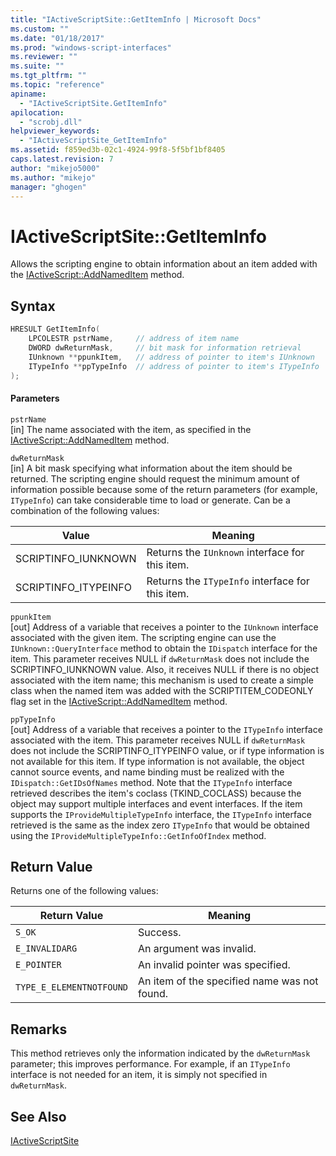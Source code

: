 ```yaml
---
title: "IActiveScriptSite::GetItemInfo | Microsoft Docs"
ms.custom: ""
ms.date: "01/18/2017"
ms.prod: "windows-script-interfaces"
ms.reviewer: ""
ms.suite: ""
ms.tgt_pltfrm: ""
ms.topic: "reference"
apiname: 
  - "IActiveScriptSite.GetItemInfo"
apilocation: 
  - "scrobj.dll"
helpviewer_keywords: 
  - "IActiveScriptSite_GetItemInfo"
ms.assetid: f859ed3b-02c1-4924-99f8-5f5bf1bf8405
caps.latest.revision: 7
author: "mikejo5000"
ms.author: "mikejo"
manager: "ghogen"
---
```

# IActiveScriptSite::GetItemInfo
Allows the scripting engine to obtain information about an item added with the [IActiveScript::AddNamedItem](../../winscript/reference/iactivescript-addnameditem.md) method.  
  
## Syntax  
  
```cpp
HRESULT GetItemInfo(  
    LPCOLESTR pstrName,     // address of item name  
    DWORD dwReturnMask,     // bit mask for information retrieval  
    IUnknown **ppunkItem,   // address of pointer to item's IUnknown  
    ITypeInfo **ppTypeInfo  // address of pointer to item's ITypeInfo  
);  
```  
  
#### Parameters  
 `pstrName`  
 [in] The name associated with the item, as specified in the [IActiveScript::AddNamedItem](../../winscript/reference/iactivescript-addnameditem.md) method.  
  
 `dwReturnMask`  
 [in] A bit mask specifying what information about the item should be returned. The scripting engine should request the minimum amount of information possible because some of the return parameters (for example, `ITypeInfo`) can take considerable time to load or generate. Can be a combination of the following values:  
  
|Value|Meaning|  
|-----------|-------------|  
|SCRIPTINFO_IUNKNOWN|Returns the `IUnknown` interface for this item.|  
|SCRIPTINFO_ITYPEINFO|Returns the `ITypeInfo` interface for this item.|  
  
 `ppunkItem`  
 [out] Address of a variable that receives a pointer to the `IUnknown` interface associated with the given item. The scripting engine can use the `IUnknown::QueryInterface` method to obtain the `IDispatch` interface for the item. This parameter receives NULL if `dwReturnMask` does not include the SCRIPTINFO_IUNKNOWN value. Also, it receives NULL if there is no object associated with the item name; this mechanism is used to create a simple class when the named item was added with the SCRIPTITEM_CODEONLY flag set in the [IActiveScript::AddNamedItem](../../winscript/reference/iactivescript-addnameditem.md) method.  
  
 `ppTypeInfo`  
 [out] Address of a variable that receives a pointer to the `ITypeInfo` interface associated with the item. This parameter receives NULL if `dwReturnMask` does not include the SCRIPTINFO_ITYPEINFO value, or if type information is not available for this item. If type information is not available, the object cannot source events, and name binding must be realized with the `IDispatch::GetIDsOfNames` method. Note that the `ITypeInfo` interface retrieved describes the item's coclass (TKIND_COCLASS) because the object may support multiple interfaces and event interfaces. If the item supports the `IProvideMultipleTypeInfo` interface, the `ITypeInfo` interface retrieved is the same as the index zero `ITypeInfo` that would be obtained using the `IProvideMultipleTypeInfo::GetInfoOfIndex` method.  
  
## Return Value  
 Returns one of the following values:  
  
|Return Value|Meaning|  
|------------------|-------------|  
|`S_OK`|Success.|  
|`E_INVALIDARG`|An argument was invalid.|  
|`E_POINTER`|An invalid pointer was specified.|  
|`TYPE_E_ELEMENTNOTFOUND`|An item of the specified name was not found.|  
  
## Remarks  
 This method retrieves only the information indicated by the `dwReturnMask` parameter; this improves performance. For example, if an `ITypeInfo` interface is not needed for an item, it is simply not specified in `dwReturnMask`.  
  
## See Also  
 [IActiveScriptSite](../../winscript/reference/iactivescriptsite.md)